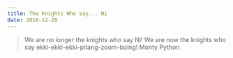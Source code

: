 ```yaml
---
title: The Knights Who say... Ni
date: 2016-12-28
---
```


> We are no longer the knights who say Ni! We are now the knights who say
> ekki-ekki-ekki-pitang-zoom-boing!
> <author>Monty Python</author>
